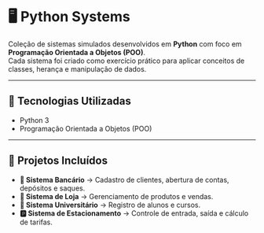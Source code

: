 # 🖥️ Python Systems

Coleção de sistemas simulados desenvolvidos em **Python** com foco em **Programação Orientada a Objetos (POO)**.  
Cada sistema foi criado como exercício prático para aplicar conceitos de classes, herança e manipulação de dados.

---

## 🚀 Tecnologias Utilizadas
- Python 3
- Programação Orientada a Objetos (POO)

---

## 📌 Projetos Incluídos
- **🏦 Sistema Bancário** → Cadastro de clientes, abertura de contas, depósitos e saques.  
- **🏬 Sistema de Loja** → Gerenciamento de produtos e vendas.  
- **🏫 Sistema Universitário** → Registro de alunos e cursos.  
- **🅿️ Sistema de Estacionamento** → Controle de entrada, saída e cálculo de tarifas.  


